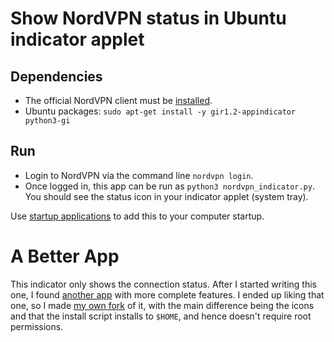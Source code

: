 # Show NordVPN status in Ubuntu indicator applet

## Dependencies
  - The official NordVPN client must be
  [installed](https://nordvpn.com/download/linux/").
  - Ubuntu packages: `sudo apt-get install -y gir1.2-appindicator python3-gi`

## Run
  - Login to NordVPN via the command line `nordvpn login`.
  - Once logged in, this app can be run as `python3 nordvpn_indicator.py`. You should see the
  status icon in your indicator applet (system tray).

Use [startup applications](https://help.ubuntu.com/stable/ubuntu-help/startup-applications.html.en)
to add this to your computer startup.

# A Better App
This indicator only shows the connection status. After I started writing this one, I found [another
app](https://github.com/yorickvanzweeden/Ubuntu-NordVPN-Indicator) with more complete features.
I ended up liking that one, so I made [my own fork](https://github.com/vaivaswatha/Ubuntu-NordVPN-Indicator)
of it, with the main difference being the icons and that the install script installs to
`$HOME`, and hence doesn't require root permissions.
